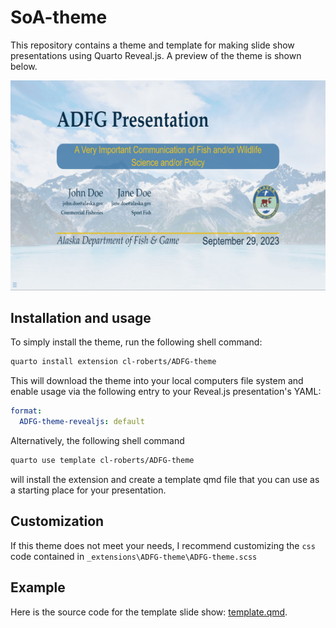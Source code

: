 # SoA-theme

This repository contains a theme and template for making slide show presentations
using Quarto Reveal.js. A preview of the theme is shown below.

![SoA theme template](template-example.gif)


## Installation and usage

To simply install the theme, run the following shell command:

```bash
quarto install extension cl-roberts/ADFG-theme
```

This will download the theme into your local computers file system and enable
usage via the following entry to your Reveal.js presentation's YAML:

```yaml
format:
  ADFG-theme-revealjs: default 
```

Alternatively, the following shell command

```bash
quarto use template cl-roberts/ADFG-theme
```

will install the extension and create a template qmd file that you can use as a 
starting place for your presentation.

## Customization

If this theme does not meet your needs, I recommend customizing the `css` code
contained in `_extensions\ADFG-theme\ADFG-theme.scss`


## Example

Here is the source code for the template slide show: [template.qmd](template.qmd).
